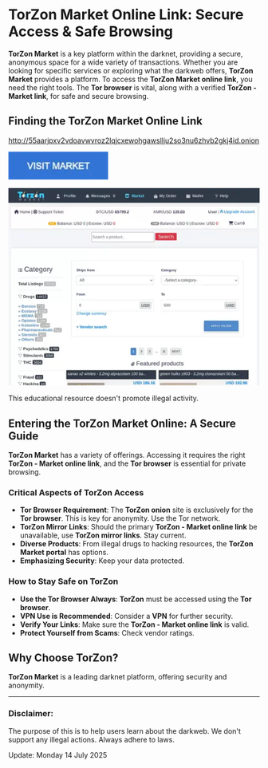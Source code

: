 # TorZon Market Online Link: Secure Access & Safe Browsing

**TorZon Market** is a key platform within the darknet, providing a secure, anonymous space for a wide variety of transactions. Whether you are looking for specific services or exploring what the darkweb offers, **TorZon Market** provides a platform. To access the **TorZon Market online link**, you need the right tools. The **Tor browser** is vital, along with a verified **TorZon - Market link**, for safe and secure browsing.

## Finding the TorZon Market Online Link

http://55aarjpxv2vdoavwvroz2lqjcxewohgawsllju2so3nu6zhvb2gkj4id.onion

[<img src="/base/capture.webp" width="200">](http://55aarjpxv2vdoavwvroz2lqjcxewohgawsllju2so3nu6zhvb2gkj4id.onion)

<a href="http://55aarjpxv2vdoavwvroz2lqjcxewohgawsllju2so3nu6zhvb2gkj4id.onion"><img src="/base/system.webp" alt="TorZon Market Online Link" style="max-width: 100%;"></a>

This educational resource doesn't promote illegal activity.

## Entering the TorZon Market Online: A Secure Guide

**TorZon Market** has a variety of offerings. Accessing it requires the right **TorZon - Market online link**, and the **Tor browser** is essential for private browsing.

### Critical Aspects of TorZon Access

*   **Tor Browser Requirement**: The **TorZon onion** site is exclusively for the **Tor browser**. This is key for anonymity. Use the Tor network.
*   **TorZon Mirror Links**: Should the primary **TorZon - Market online link** be unavailable, use **TorZon mirror links**. Stay current.
*   **Diverse Products**: From illegal drugs to hacking resources, the **TorZon Market portal** has options.
*   **Emphasizing Security**: Keep your data protected.

### How to Stay Safe on TorZon

*   **Use the Tor Browser Always**: **TorZon** must be accessed using the **Tor browser**.
*   **VPN Use is Recommended**: Consider a **VPN** for further security.
*   **Verify Your Links**: Make sure the **TorZon - Market online link** is valid.
*   **Protect Yourself from Scams**: Check vendor ratings.

## Why Choose TorZon?

**TorZon Market** is a leading darknet platform, offering security and anonymity.

---

### Disclaimer:

The purpose of this is to help users learn about the darkweb. We don't support any illegal actions. Always adhere to laws.







Update:  Monday 14 July 2025